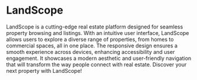 # LandScope
  LandScope is a cutting-edge real estate platform designed for seamless property browsing and listings. With an intuitive user interface, LandScope allows users to explore a diverse range of properties, from homes to commercial spaces, all in one place. The responsive design ensures a smooth experience across devices, enhancing accessibility and user engagement. It showcases a modern aesthetic and user-friendly navigation that will transform the way people connect with real estate. Discover your next property with LandScope!

